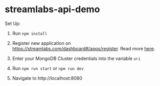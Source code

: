 # streamlabs-api-demo

Set Up:

1) Run `npm install`

2) Register new application on https://streamlabs.com/dashboard#/apps/register. Read more [here](https://dev.streamlabs.com/docs/register-your-application).

3) Enter your MongoDB Cluster credentials into the variable `uri`

4) Run `npm run start` or `npm run dev`

5) Navigate to http://localhost:8080
